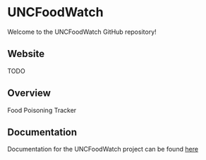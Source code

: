 # UNCFoodWatch

Welcome to the UNCFoodWatch GitHub repository!

## Website

TODO

## Overview 

Food Poisoning Tracker

## Documentation

Documentation for the UNCFoodWatch project can be found [here](/a99/docs/)